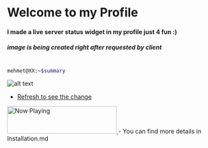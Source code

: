 # Welcome to my Profile
#### I made a live server status widget in my profile just 4 fun :)
##### image is being created right after requested by client
#

```sh
mehmet@XX:~$summary
```
![alt text](http://status.mehmet.ninja/image.jpg "Status")
- [Refresh to see the change](https://www.google.com)
<a href="http://status.mehmet.ninja/">
    <img src="http://status.mehmet.ninja/image.jpg" width="256" height="64" alt="Now Playing">
</a>
- You can find more details in Installation.md
